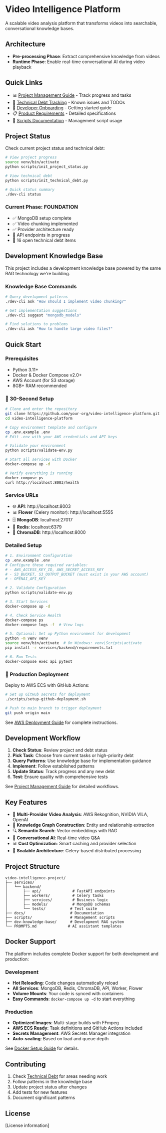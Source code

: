 # Video Intelligence Platform

A scalable video analysis platform that transforms videos into searchable, conversational knowledge bases.

## Architecture

- **Pre-processing Phase**: Extract comprehensive knowledge from videos
- **Runtime Phase**: Enable real-time conversational AI during video playback

## Quick Links

- 📊 [Project Management Guide](./docs/PROJECT_MANAGEMENT.md) - Track progress and tasks
- 🐛 [Technical Debt Tracking](./docs/TECHNICAL_DEBT.md) - Known issues and TODOs
- 🚀 [Developer Onboarding](./docs/DEVELOPER_ONBOARDING.md) - Getting started guide
- 📋 [Product Requirements](./docs/new/video-intelligence-prd.md) - Detailed specifications
- 🔧 [Scripts Documentation](./scripts/README.md) - Management script usage

## Project Status

Check current project status and technical debt:

```bash
# View project progress
source venv/bin/activate
python scripts/init_project_status.py

# View technical debt
python scripts/init_technical_debt.py

# Quick status summary
./dev-cli status
```

### Current Phase: FOUNDATION
- ✅ MongoDB setup complete
- ✅ Video chunking implemented
- ✅ Provider architecture ready
- 🚧 API endpoints in progress
- 📝 16 open technical debt items

## Development Knowledge Base

This project includes a development knowledge base powered by the same RAG technology we're building.

### Knowledge Base Commands

```bash
# Query development patterns
./dev-cli ask "How should I implement video chunking?"

# Get implementation suggestions
./dev-cli suggest "mongodb_models"

# Find solutions to problems
./dev-cli ask "How to handle large video files?"
```

## Quick Start

### Prerequisites
- Python 3.11+
- Docker & Docker Compose v2.0+
- AWS Account (for S3 storage)
- 8GB+ RAM recommended

### 🚀 30-Second Setup

```bash
# Clone and enter the repository
git clone https://github.com/your-org/video-intelligence-platform.git
cd video-intelligence-platform

# Copy environment template and configure
cp .env.example .env
# Edit .env with your AWS credentials and API keys

# Validate your environment
python scripts/validate-env.py

# Start all services with Docker
docker-compose up -d

# Verify everything is running
docker-compose ps
curl http://localhost:8003/health
```

### Service URLs
- 🌐 **API**: http://localhost:8003
- 📊 **Flower** (Celery monitor): http://localhost:5555
- 🗄️ **MongoDB**: localhost:27017
- 🔄 **Redis**: localhost:6379
- 🧠 **ChromaDB**: http://localhost:8000

### Detailed Setup

```bash
# 1. Environment Configuration
cp .env.example .env
# Configure these required variables:
# - AWS_ACCESS_KEY_ID, AWS_SECRET_ACCESS_KEY
# - S3_BUCKET, S3_OUTPUT_BUCKET (must exist in your AWS account)
# - OPENAI_API_KEY

# 2. Validate Configuration
python scripts/validate-env.py

# 3. Start Services
docker-compose up -d

# 4. Check Service Health
docker-compose ps
docker-compose logs -f  # View logs

# 5. Optional: Set up Python environment for development
python -m venv venv
source venv/bin/activate  # On Windows: venv\Scripts\activate
pip install -r services/backend/requirements.txt

# 6. Run Tests
docker-compose exec api pytest
```

### 🚢 Production Deployment

Deploy to AWS ECS with GitHub Actions:

```bash
# Set up GitHub secrets for deployment
./scripts/setup-github-deployment.sh

# Push to main branch to trigger deployment
git push origin main
```

See [AWS Deployment Guide](./docs/deployment/aws-deployment.md) for complete instructions.

## Development Workflow

1. **Check Status**: Review project and debt status
2. **Pick Task**: Choose from current tasks or high-priority debt
3. **Query Patterns**: Use knowledge base for implementation guidance
4. **Implement**: Follow established patterns
5. **Update Status**: Track progress and any new debt
6. **Test**: Ensure quality with comprehensive tests

See [Project Management Guide](./docs/PROJECT_MANAGEMENT.md) for detailed workflows.

## Key Features

- 🎥 **Multi-Provider Video Analysis**: AWS Rekognition, NVIDIA VILA, OpenAI
- 🧠 **Knowledge Graph Construction**: Entity and relationship extraction
- 🔍 **Semantic Search**: Vector embeddings with RAG
- 💬 **Conversational AI**: Real-time video Q&A
- 📊 **Cost Optimization**: Smart caching and provider selection
- 🔄 **Scalable Architecture**: Celery-based distributed processing

## Project Structure

```
video-intelligence-project/
├── services/
│   └── backend/
│       ├── api/              # FastAPI endpoints
│       ├── workers/          # Celery tasks
│       ├── services/         # Business logic
│       ├── models/           # MongoDB schemas
│       └── tests/           # Test suite
├── docs/                    # Documentation
├── scripts/                 # Management scripts
├── dev-knowledge-base/      # Development RAG system
└── PROMPTS.md              # AI assistant templates
```

## Docker Support

The platform includes complete Docker support for both development and production:

### Development
- **Hot Reloading**: Code changes automatically reload
- **All Services**: MongoDB, Redis, ChromaDB, API, Worker, Flower
- **Volume Mounts**: Your code is synced with containers
- **Easy Commands**: `docker-compose up -d` to start everything

### Production
- **Optimized Images**: Multi-stage builds with FFmpeg
- **AWS ECS Ready**: Task definitions and GitHub Actions included
- **Secrets Management**: AWS Secrets Manager integration
- **Auto-scaling**: Based on load and queue depth

See [Docker Setup Guide](./docs/deployment/docker-setup.md) for details.

## Contributing

1. Check [Technical Debt](./docs/TECHNICAL_DEBT.md) for areas needing work
2. Follow patterns in the knowledge base
3. Update project status after changes
4. Add tests for new features
5. Document significant patterns

## License

[License information]
